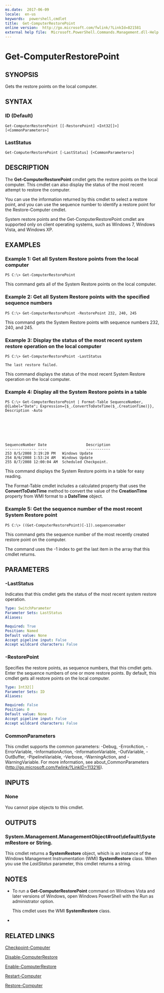 ```yaml
---
ms.date:  2017-06-09
locale:  en-us
keywords:  powershell,cmdlet
title:  Get-ComputerRestorePoint
online version:  http://go.microsoft.com/fwlink/?LinkId=821581
external help file:  Microsoft.PowerShell.Commands.Management.dll-Help.xml
---
```


# Get-ComputerRestorePoint

## SYNOPSIS
Gets the restore points on the local computer.

## SYNTAX

### ID (Default)
```
Get-ComputerRestorePoint [[-RestorePoint] <Int32[]>] [<CommonParameters>]
```

### LastStatus
```
Get-ComputerRestorePoint [-LastStatus] [<CommonParameters>]
```

## DESCRIPTION
The **Get-ComputerRestorePoint** cmdlet gets the restore points on the local computer.
This cmdlet can also display the status of the most recent attempt to restore the computer.

You can use the information returned by this cmdlet to select a restore point, and you can use the sequence number to identify a restore point for the Restore-Computer cmdlet.

System restore points and the Get-ComputerRestorePoint cmdlet are supported only on client operating systems, such as Windows 7, Windows Vista, and Windows XP.

## EXAMPLES

### Example 1: Get all System Restore points from the local computer
```
PS C:\> Get-ComputerRestorePoint
```

This command gets all of the System Restore points on the local computer.

### Example 2: Get all System Restore points with the specified sequence numbers
```
PS C:\> Get-ComputerRestorePoint -RestorePoint 232, 240, 245
```

This command gets the System Restore points with sequence numbers 232, 240, and 245.

### Example 3: Display the status of the most recent system restore operation on the local computer
```
PS C:\> Get-ComputerRestorePoint -LastStatus

The last restore failed.
```

This command displays the status of the most recent System Restore operation on the local computer.

### Example 4: Display all the System Restore points in a table
```
PS C:\> Get-ComputerRestorePoint | Format-Table SequenceNumber, @{Label="Date"; Expression={$_.ConvertToDateTime($_.CreationTime)}}, Description -Auto







SequenceNumber Date                  Description
-------------- ----                  -----------
253 8/5/2008 3:19:20 PM   Windows Update
254 8/6/2008 1:53:24 AM   Windows Update
255 8/7/2008 12:00:04 AM  Scheduled Checkpoint.
```

This command displays the System Restore points in a table for easy reading.

The Format-Table cmdlet includes a calculated property that uses the **ConvertToDateTime** method to convert the value of the **CreationTime** property from WMI format to a **DateTime** object.

### Example 5: Get the sequence number of the most recent System Restore point
```
PS C:\> ((Get-ComputerRestorePoint)[-1]).sequencenumber
```

This command gets the sequence number of the most recently created restore point on the computer.

The command uses the -1 index to get the last item in the array that this cmdlet returns.

## PARAMETERS

### -LastStatus
Indicates that this cmdlet gets the status of the most recent system restore operation.

```yaml
Type: SwitchParameter
Parameter Sets: LastStatus
Aliases: 

Required: True
Position: Named
Default value: None
Accept pipeline input: False
Accept wildcard characters: False
```

### -RestorePoint
Specifies the restore points, as sequence numbers, that this cmdlet gets.
Enter the sequence numbers of one or more restore points.
By default, this cmdlet gets all restore points on the local computer.

```yaml
Type: Int32[]
Parameter Sets: ID
Aliases: 

Required: False
Position: 0
Default value: None
Accept pipeline input: False
Accept wildcard characters: False
```

### CommonParameters
This cmdlet supports the common parameters: -Debug, -ErrorAction, -ErrorVariable, -InformationAction, -InformationVariable, -OutVariable, -OutBuffer, -PipelineVariable, -Verbose, -WarningAction, and -WarningVariable. For more information, see about_CommonParameters (http://go.microsoft.com/fwlink/?LinkID=113216).

## INPUTS

### None
You cannot pipe objects to this cmdlet.

## OUTPUTS

### System.Management.ManagementObject#root\default\SystemRestore or String.
This cmdlet returns a **SystemRestore** object, which is an instance of the Windows Management Instrumentation (WMI) **SystemRestore** class.
When you use the *LastStatus* parameter, this cmdlet returns a string.

## NOTES
* To run a **Get-ComputerRestorePoint** command on Windows Vista and later versions of Windows, open Windows PowerShell with the Run as administrator option.

  This cmdlet uses the WMI **SystemRestore** class.

*

## RELATED LINKS

[Checkpoint-Computer](Checkpoint-Computer.md)

[Disable-ComputerRestore](Disable-ComputerRestore.md)

[Enable-ComputerRestore](Enable-ComputerRestore.md)

[Restart-Computer](Restart-Computer.md)

[Restore-Computer](Restore-Computer.md)

